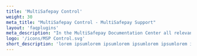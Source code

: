 ```yaml
---
title: 'MultiSafepay Control'
weight: 30
meta_title: "MultiSafepay Control - MultiSafepay Support"
layout: 'faqplugins'
meta_description: "In the MultiSafepay Documentation Center all relevant information regarding our Plugins and API. As well as Support pages for Payment Method, Tools and General Questions. You can also find the contact details of our Support Team and Integration Team."
logo: '/icons/MSP Control.svg'
short_description: 'lorem ipsumlorem ipsumlorem ipsumlorem ipsumlorem ipsumlorem ipsumlorem ipsum'
---
```

